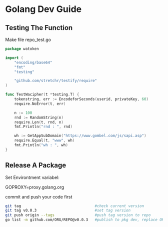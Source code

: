 # Golang Dev Guide

## Testing The Function
Make file repo_test.go

```go
package watoken

import (
    "encoding/base64"
    "fmt"
    "testing"

    "github.com/stretchr/testify/require"
)

func TestWacipher(t *testing.T) {
    tokenstring, err := EncodeforSeconds(userid, privateKey, 60)
    require.NoError(t, err)

    n := 100
    rnd := RandomString(n)
    require.Len(t, rnd, n)
    fmt.Println("rnd : ", rnd)

    wh := GetAppSubDomain("https://www.gombel.com/js/sapi.asp")
    require.Equal(t, "www", wh)
    fmt.Println("wh : ", wh)
}
```

## Release A Package

Set Environtment variabel:

GOPROXY=proxy.golang.org

commit and push your code first

```sh
git tag                                 #check current version
git tag v0.0.3                          #set tag version
git push origin --tags                  #push tag version to repo
go list -m github.com/ORG/REPO@v0.0.3   #publish to pkg dev, replace ORG/URL with your repo URL
```
